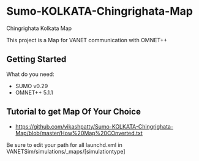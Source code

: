 # Sumo-KOLKATA-Chingrighata-Map
Chingrighata Kolkata Map

This project is a Map for VANET communication with OMNET++

## Getting Started

What do you need:

* SUMO v0.29
* OMNET++ 5.1.1

## Tutorial to get Map Of Your Choice
* https://github.com/vikashpatty/Sumo-KOLKATA-Chingrighata-Map/blob/master/How%20Map%20COnverted.txt

Be sure to edit your path for all launchd.xml in VANETSim/simulations/_maps/[simulationtype]
